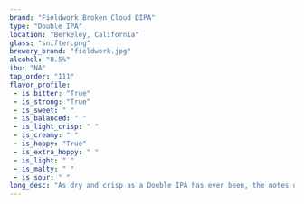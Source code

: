 ```yaml
---
brand: "Fieldwork Broken Cloud DIPA"
type: "Double IPA"
location: "Berkeley, California"
glass: "snifter.png"
brewery_brand: "fieldwork.jpg"
alcohol: "8.5%"
ibu: "NA"
tap_order: "111"
flavor_profile:
 - is_bitter: "True"
 - is_strong: "True"
 - is_sweet: " "
 - is_balanced: " "
 - is_light_crisp: " "
 - is_creamy: " "
 - is_hoppy: "True"
 - is_extra_hoppy: " "
 - is_light: " "
 - is_malty: " "
 - is_sour: " "
long_desc: "As dry and crisp as a Double IPA has ever been, the notes of pineapple, honeydew melon, grapefruit, and starfruit rain down on the palate leaving it drenched in hop perfection."
---
```

